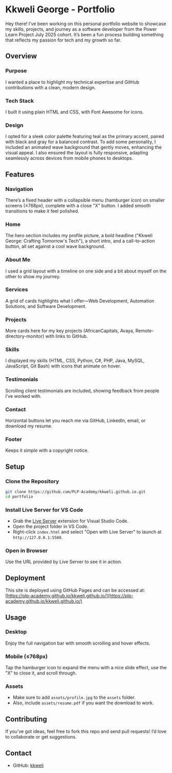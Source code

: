 # Kkweli George - Portfolio

Hey there! I’ve been working on this personal portfolio website to showcase my skills, projects, and journey as a software developer from the Power Learn Project July 2025 cohort. It’s been a fun process building something that reflects my passion for tech and my growth so far.

## Overview

### Purpose
I wanted a place to highlight my technical expertise and GitHub contributions with a clean, modern design.

### Tech Stack
I built it using plain HTML and CSS, with Font Awesome for icons.

### Design
I opted for a sleek color palette featuring teal as the primary accent, paired with black and gray for a balanced contrast. To add some personality, I included an animated wave background that gently moves, enhancing the visual appeal. I also ensured the layout is fully responsive, adapting seamlessly across devices from mobile phones to desktops.

## Features

### Navigation
There’s a fixed header with a collapsible menu (hamburger icon) on smaller screens (≤768px), complete with a close "X" button. I added smooth transitions to make it feel polished.

### Home
The hero section includes my profile picture, a bold headline ("Kkweli George: Crafting Tomorrow's Tech"), a short intro, and a call-to-action button, all set against a cool wave background.

### About Me
I used a grid layout with a timeline on one side and a bit about myself on the other to show my journey.

### Services
A grid of cards highlights what I offer—Web Development, Automation Solutions, and Software Development.

### Projects
More cards here for my key projects (AfricanCapitals, Avaya, Remote-directory-monitor) with links to GitHub.

### Skills
I displayed my skills (HTML, CSS, Python, C#, PHP, Java, MySQL, JavaScript, Git Bash) with icons that animate on hover.

### Testimonials
Scrolling client testimonials are included, showing feedback from people I’ve worked with.

### Contact
Horizontal buttons let you reach me via GitHub, LinkedIn, email, or download my resume.

### Footer
Keeps it simple with a copyright notice.

## Setup

### Clone the Repository
```bash
git clone https://github.com/PLP-Academy/kkweli.github.io.git
cd portfolio
```

### Install Live Server for VS Code
- Grab the [Live Server](https://marketplace.visualstudio.com/items?itemName=ritwickdey.LiveServer) extension for Visual Studio Code.
- Open the project folder in VS Code.
- Right-click `index.html` and select "Open with Live Server" to launch at `http://127.0.0.1:5500`.

### Open in Browser
Use the URL provided by Live Server to see it in action.

## Deployment
This site is deployed using GitHub Pages and can be accessed at: [https://plp-academy.github.io/kkweli.github.io/](https://plp-academy.github.io/kkweli.github.io/)

## Usage

### Desktop
Enjoy the full navigation bar with smooth scrolling and hover effects.

### Mobile (≤768px)
Tap the hamburger icon to expand the menu with a nice slide effect, use the "X" to close it, and scroll through.

### Assets
- Make sure to add `assets/profile.jpg` to the `assets` folder.
- Also, include `assets/resume.pdf` if you want the download to work.

## Contributing
If you’ve got ideas, feel free to fork this repo and send pull requests! I’d love to collaborate or get suggestions.

## Contact
- GitHub: [kkweli](https://github.com/kkweli)
